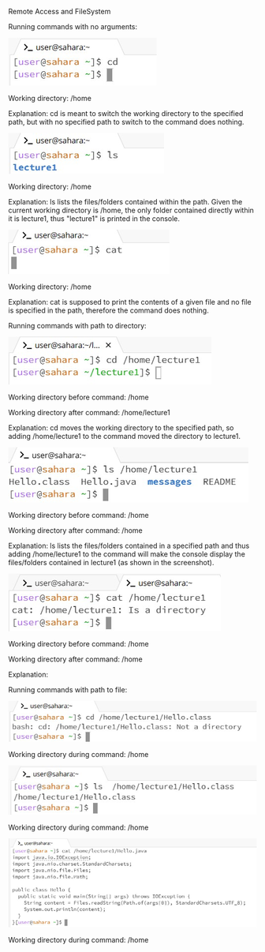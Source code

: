Remote Access and FileSystem



Running commands with no arguments:

![Image](CD.jpg)

Working directory: /home

Explanation: cd is meant to switch the working directory to the specified path, but with no specified path to switch to the command does nothing.

![Image](LS.jpg)

Working directory: /home

Explanation: ls lists the files/folders contained within the path. Given the current working directory is /home, the only folder contained directly within it is lecture1, thus "lecture1" is printed in the console.

![Image](CAT.jpg)

Working directory: /home

Explanation: cat is supposed to print the contents of a given file and no file is specified in the path, therefore the command does nothing.

Running commands with path to directory:

![Image](CDdirectory.jpg)

Working directory before command: /home

Working directory after command: /home/lecture1

Explanation: cd moves the working directory to the specified path, so adding /home/lecture1 to the command moved the directory to lecture1.

![Image](LSdirectory.jpg)

Working directory before command: /home

Working directory after command: /home

Explanation: ls lists the files/folders contained in a specified path and thus adding /home/lecture1 to the command will make the console display the files/folders contained in lecture1 (as shown in the screenshot).

![Image](CATdirectory.jpg)

Working directory before command: /home

Working directory after command: /home

Explanation: 

Running commands with path to file:

![Image](CDfile.jpg)

Working directory during command: /home

![Image](LSfile.jpg)

Working directory during command: /home


![Image](CATfile.jpg)

Working directory during command: /home

